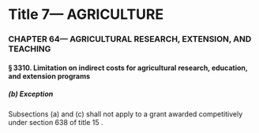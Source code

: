 
# Title 7— AGRICULTURE
### CHAPTER 64— AGRICULTURAL RESEARCH, EXTENSION, AND TEACHING
#### § 3310. Limitation on indirect costs for agricultural research, education, and extension programs
##### (b) Exception

Subsections (a) and (c) shall not apply to a grant awarded competitively under section 638 of title 15 .
